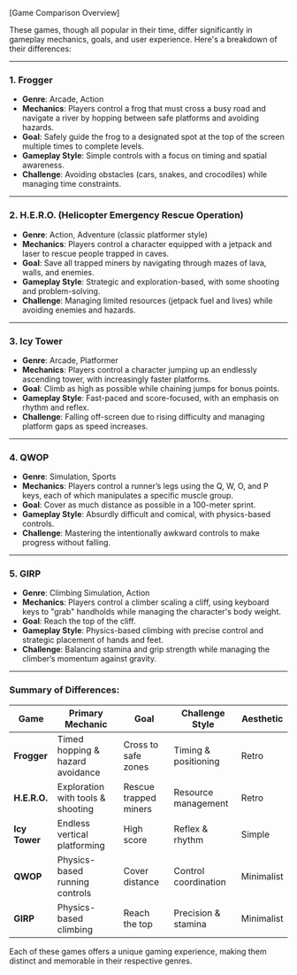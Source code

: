 [Game Comparison Overview]

These games, though all popular in their time, differ significantly in gameplay mechanics, goals, and user experience. Here's a breakdown of their differences:

---

### **1. Frogger**
- **Genre**: Arcade, Action
- **Mechanics**: Players control a frog that must cross a busy road and navigate a river by hopping between safe platforms and avoiding hazards.
- **Goal**: Safely guide the frog to a designated spot at the top of the screen multiple times to complete levels.
- **Gameplay Style**: Simple controls with a focus on timing and spatial awareness.
- **Challenge**: Avoiding obstacles (cars, snakes, and crocodiles) while managing time constraints.

---

### **2. H.E.R.O. (Helicopter Emergency Rescue Operation)**
- **Genre**: Action, Adventure (classic platformer style)
- **Mechanics**: Players control a character equipped with a jetpack and laser to rescue people trapped in caves.
- **Goal**: Save all trapped miners by navigating through mazes of lava, walls, and enemies.
- **Gameplay Style**: Strategic and exploration-based, with some shooting and problem-solving.
- **Challenge**: Managing limited resources (jetpack fuel and lives) while avoiding enemies and hazards.

---

### **3. Icy Tower**
- **Genre**: Arcade, Platformer
- **Mechanics**: Players control a character jumping up an endlessly ascending tower, with increasingly faster platforms.
- **Goal**: Climb as high as possible while chaining jumps for bonus points.
- **Gameplay Style**: Fast-paced and score-focused, with an emphasis on rhythm and reflex.
- **Challenge**: Falling off-screen due to rising difficulty and managing platform gaps as speed increases.

---

### **4. QWOP**
- **Genre**: Simulation, Sports
- **Mechanics**: Players control a runner’s legs using the Q, W, O, and P keys, each of which manipulates a specific muscle group.
- **Goal**: Cover as much distance as possible in a 100-meter sprint.
- **Gameplay Style**: Absurdly difficult and comical, with physics-based controls.
- **Challenge**: Mastering the intentionally awkward controls to make progress without falling.

---

### **5. GIRP**
- **Genre**: Climbing Simulation, Action
- **Mechanics**: Players control a climber scaling a cliff, using keyboard keys to "grab" handholds while managing the character's body weight.
- **Goal**: Reach the top of the cliff.
- **Gameplay Style**: Physics-based climbing with precise control and strategic placement of hands and feet.
- **Challenge**: Balancing stamina and grip strength while managing the climber’s momentum against gravity.

---

### Summary of Differences:
| Game       | Primary Mechanic                   | Goal                      | Challenge Style        | Aesthetic | 
|------------|------------------------------------|---------------------------|------------------------|-----------|
| **Frogger**| Timed hopping & hazard avoidance   | Cross to safe zones       | Timing & positioning   | Retro     |
| **H.E.R.O.**| Exploration with tools & shooting | Rescue trapped miners     | Resource management    | Retro     |
| **Icy Tower**| Endless vertical platforming     | High score                | Reflex & rhythm        | Simple    |
| **QWOP**   | Physics-based running controls     | Cover distance            | Control coordination   | Minimalist|
| **GIRP**   | Physics-based climbing             | Reach the top             | Precision & stamina    | Minimalist|

Each of these games offers a unique gaming experience, making them distinct and memorable in their respective genres.

